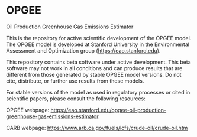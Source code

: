 # OPGEE
Oil Production Greenhouse Gas Emissions Estimator

This is the repository for active scientific development of the OPGEE model. The OPGEE model is developed at Stanford University in the Environmental Assessment and Optimization group (https://eao.stanford.edu).

This repository contains beta software under active development. This beta software may not work in all conditions and can produce results that are different from those generated by stable OPGEE model versions. Do not cite, distribute, or further use results from these models. 

For stable versions of the model as used in regulatory processes or cited in scientific papers, please consult the following resources:

OPGEE webpage: https://eao.stanford.edu/opgee-oil-production-greenhouse-gas-emissions-estimator

CARB webpage: https://www.arb.ca.gov/fuels/lcfs/crude-oil/crude-oil.htm

